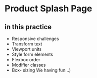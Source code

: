 # Product Splash Page

## in this practice

- Responsive challenges
- Transform text
- Viewport units
- Style form elements
- Flexbox order
- Modifier classes
- Box- sizing
We having fun ..)